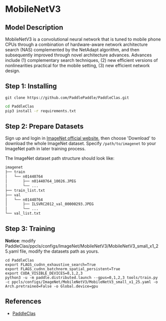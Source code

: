 # MobileNetV3
## Model Description
MobileNetV3 is a convolutional neural network that is tuned to mobile phone CPUs through a combination of hardware-aware network architecture search (NAS) complemented by the NetAdapt algorithm, and then subsequently improved through novel architecture advances. Advances include (1) complementary search techniques, (2) new efficient versions of nonlinearities practical for the mobile setting, (3) new efficient network design.

## Step 1: Installing
```
git clone https://github.com/PaddlePaddle/PaddleClas.git
```

```bash
cd PaddleClas
pip3 install -r requirements.txt
```

## Step 2: Prepare Datasets

Sign up and login in [ImageNet official website](https://www.image-net.org/index.php), then choose 'Download' to download the whole ImageNet dataset. Specify `/path/to/imagenet` to your ImageNet path in later training process.

The ImageNet dataset path structure should look like:

```bash
imagenet
├── train
│   └── n01440764
│       ├── n01440764_10026.JPEG
│       └── ...
├── train_list.txt
├── val
│   └── n01440764
│       ├── ILSVRC2012_val_00000293.JPEG
│       └── ...
└── val_list.txt
```

## Step 3: Training
**Notice**: modify PaddleClas/ppcls/configs/ImageNet/MobileNetV3/MobileNetV3_small_x1_25.yaml file, modify the datasets path as yours.
```
cd PaddleClas
export FLAGS_cudnn_exhaustive_search=True
export FLAGS_cudnn_batchnorm_spatial_persistent=True
export CUDA_VISIBLE_DEVICES=0,1,2,3
python3 -u -m paddle.distributed.launch --gpus=0,1,2,3 tools/train.py -c ppcls/configs/ImageNet/MobileNetV3/MobileNetV3_small_x1_25.yaml -o Arch.pretrained=False -o Global.device=gpu
```

## References
- [PaddleClas](https://github.com/PaddlePaddle/PaddleClas)
